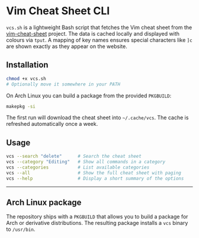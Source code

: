 # Vim Cheat Sheet CLI

`vcs.sh` is a lightweight Bash script that fetches the Vim cheat sheet from the [vim-cheat-sheet](https://github.com/rtorr/vim-cheat-sheet) project.
The data is cached locally and displayed with colours via `tput`.  A mapping of
key names ensures special characters like `]c` are shown exactly as they appear
on the website.

## Installation

```bash
chmod +x vcs.sh
# Optionally move it somewhere in your PATH
```

On Arch Linux you can build a package from the provided `PKGBUILD`:

```bash
makepkg -si
```

The first run will download the cheat sheet into `~/.cache/vcs`.  The cache
is refreshed automatically once a week.

## Usage

```bash
vcs --search "delete"      # Search the cheat sheet
vcs --category "Editing"   # Show all commands in a category
vcs --categories           # List available categories
vcs --all                  # Show the full cheat sheet with paging
vcs --help                 # Display a short summary of the options 
```
---

## Arch Linux package

The repository ships with a `PKGBUILD` that allows you to build a package for Arch or derivative distributions. 
The resulting package installs a `vcs` binary to `/usr/bin`.
